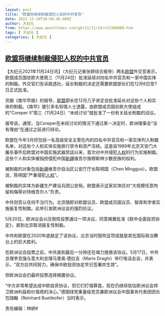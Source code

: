 ```yaml
---
layout: post
title: "欧盟将继续制裁侵犯人权的中共官员"
date: 2021-11-24T18:56:46.000Z
author: 大纪元
from: https://www.epochtimes.com/gb/21/11/24/n13396009.htm
tags: [ 大纪元 ]
categories: [ 大纪元 ]
---
```

<!--1637780206000-->
[欧盟将继续制裁侵犯人权的中共官员](https://www.epochtimes.com/gb/21/11/24/n13396009.htm)
------

<div>
<p>【大纪元2021年11月24日讯】（大纪元记者张婷综合报导）两名<a href="https://www.epochtimes.com/gb/tag/%E6%AC%A7%E7%9B%9F.html">欧盟</a>外交官表示，欧盟成员国驻欧大使周三（11月24日）批准延续对四名中共官员和一家中国实体的制裁。外交官们告诉路透社，延长制裁的决定还需要欧盟部长们在12月6日至7日正式批准。</p><p>另据《南华早报》的报导，<a href="https://www.epochtimes.com/gb/tag/%E6%AC%A7%E7%9B%9F.html">欧盟</a>部长在12月几乎肯定会批准延长对这些个人和实体的制裁。《南早》援引多名知情人士透露，由欧盟成员国驻欧大使组成的“Coreper II”周三（11月24日）“未经讨论”就批准了一份有关延长制裁的动议。</p><p>报导说，通常，当Coreper在未经讨论的情况下通过某一决定时，欧洲理事会“没有理由”在通过之前进行辩论。</p><p>欧盟在今年3月将包括一名高级安全主管在内的四名中共官员和一家实体列入制裁名单，对这些个人和实体实施旅行禁令和资产冻结。这是自1989年北京天安门大屠杀事件后欧盟对中国实施武器禁运以来，首次对中共侵犯<a href="https://www.epochtimes.com/gb/tag/%E4%BA%BA%E6%9D%83.html">人权</a>的行为实施制裁。这些个人和实体被指控侵犯中国<a href="https://www.epochtimes.com/gb/tag/%E6%96%B0%E7%96%86.html">新疆</a>维吾尔族穆斯林少数民族的权利。</p><p>被制裁的对象包括<a href="https://www.epochtimes.com/gb/tag/%E6%96%B0%E7%96%86.html">新疆</a>维吾尔自治区公安厅厅长陈明国（Chen Mingguo）。欧盟说，陈明国“严重侵犯<a href="https://www.epochtimes.com/gb/tag/%E4%BA%BA%E6%9D%83.html">人权</a>”。</p><p>被制裁的实体为新疆生产建设兵团公安局。欧盟表示这家实体应对“大规模任意拘留和侮辱对待维吾尔人”负责。</p><p>中共则否认任何不当行为。北京随即对欧盟议员、欧盟成员国议员、智库和学者实施报复性制裁。此举引发欧洲议会的强烈抗议。</p><p>5月20日，欧洲议会以压倒性投票通过一项决议，同意搁置批准《欧中全面投资协定》，直到北京取消报复性制裁。</p><p>中共和欧盟在2020年底敲定了该协议，北京当时鼓吹这项成就是其在国际政治舞台上的巨大胜利。</p><p>在欧洲议会投票之前，中共直到最后一分钟还在竭力挽救该协议。5月17日，中共总理李克强与意大利总理马里奥‧德拉吉（Mario Draghi）举行电话会谈，并表示，“双方应共同努力，确保中欧投资协定早日签署并生效”。</p><p>但欧洲议会仍最终投票选择搁置协议。</p><p>“中方非常希望达成中欧投资协议，但它们打错算盘，现在仍继续低估欧洲议会捍卫欧洲利益和价值观的决心。”德国绿党重量级党员兼欧洲议会中国事务代表团团长包瑞翰（Reinhard Buetikofer）当时表示。</p><p>责任编辑：林妍#</p>
</div>
